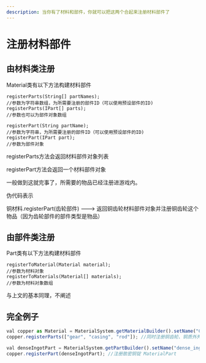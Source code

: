 ```yaml
---
description: 当你有了材料和部件，你就可以把这两个合起来注册材料部件了
---
```


# 注册材料部件

## 由材料类注册

Material类有以下方法构建材料部件

```text
registerParts(String[] partNames); 
//参数为字符串数组，为所需要注册的部件ID（可以使用预设部件的ID)
registerParts(IPart[] parts);
//参数也可以为部件对象数组

registerPart(String partName);
//参数为字符串，为所需要注册的部件ID（可以使用预设部件的ID)
registerPart(IPart part);
//参数为部件对象
```

registerParts方法会返回材料部件对象列表

registerPart方法会返回一个材料部件对象

一般做到这就完事了，所需要的物品已经注册进游戏内。

伪代码表示

铜材料.registerPart\(齿轮部件\) ---&gt; 返回铜齿轮材料部件对象并注册铜齿轮这个物品（因为齿轮部件的部件类型是物品）

## 由部件类注册

Part类有以下方法构建材料部件

```text
registerToMaterial(Material material);
//参数为材料对象
registerToMaterials(Material[] materials);
//参数为材料对象数组
```

与上文的基本同理，不阐述

## 完全例子

```javascript
val copper as Material = MaterialSystem.getMaterialBuilder().setName("Copper").setColor(0xFF9933).build();
copper.registerParts(["gear", "casing", "rod"]); //同时注册铜齿轮、铜质外壳、铜杆三个 MaterialPart

val denseIngotPart = MaterialSystem.getPartBuilder().setName("dense_ingot").setPartType(MaterialSystem.getPartType("item")).setOreDictName("denseIngot").build(); //构建致密锭 Part
copper.registerPart(denseIngotPart); //注册致密铜锭 MaterialPart
```




